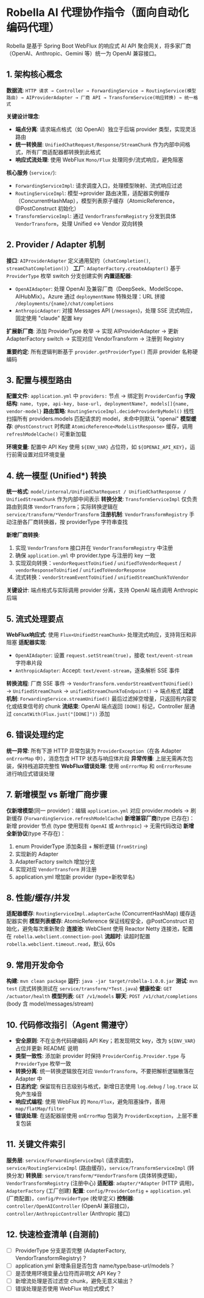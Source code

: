 # Robella AI 代理协作指令（面向自动化编码代理）

Robella 是基于 Spring Boot WebFlux 的响应式 AI API 聚合网关，将多家厂商（OpenAI、Anthropic、Gemini 等）统一为 OpenAI 兼容接口。

## 1. 架构核心概念
**数据流**: `HTTP 请求 → Controller → ForwardingService → RoutingService(模型路由) → AIProviderAdapter → 厂商 API → TransformService(响应转换) → 统一格式`

**关键设计理念**:
- **端点分离**: 请求端点格式（如 OpenAI）独立于后端 provider 类型，实现灵活路由
- **统一转换层**: `UnifiedChatRequest/Response/StreamChunk` 作为内部中间格式，所有厂商适配器都转换到此格式
- **响应式流处理**: 使用 WebFlux `Mono/Flux` 处理同步/流式响应，避免阻塞

**核心服务** (`service/`):
- `ForwardingServiceImpl`: 请求调度入口，处理模型映射、流式响应过滤
- `RoutingServiceImpl`: 模型→provider 路由决策，适配器实例缓存（ConcurrentHashMap），模型列表原子缓存（AtomicReference，@PostConstruct 初始化）
- `TransformServiceImpl`: 通过 `VendorTransformRegistry` 分发到具体 `VendorTransform`，处理 Unified ↔ Vendor 双向转换

## 2. Provider / Adapter 机制
**接口**: `AIProviderAdapter` 定义通用契约（`chatCompletion()`, `streamChatCompletion()`）
**工厂**: `AdapterFactory.createAdapter()` 基于 `ProviderType` 枚举 switch 分支创建实例
**内置适配器**:
- `OpenAIAdapter`: 处理 OpenAI 及兼容厂商（DeepSeek、ModelScope、AIHubMix）。Azure 通过 `deploymentName` 特殊处理：URL 拼接 `/deployments/{name}/chat/completions`
- `AnthropicAdapter`: 对接 Messages API (`/messages`)，处理 SSE 流式响应，固定使用 "claude" 配置 key

**扩展新厂商**: 添加 ProviderType 枚举 → 实现 AIProviderAdapter → 更新 AdapterFactory switch → 实现对应 VendorTransform → 注册到 Registry

**重要约定**: 所有逻辑判断基于 `provider.getProviderType()` 而非 provider 名称硬编码

## 3. 配置与模型路由
**配置文件**: `application.yml` 中 `providers:` 节点 → 绑定到 `ProviderConfig`
**字段结构**: `name, type, api-key, base-url, deploymentName?, models[]{name, vendor-model}`
**路由策略**: `RoutingServiceImpl.decideProviderByModel()` 线性扫描所有 providers.models 匹配请求的 model，未命中则默认 "openai"
**模型缓存**: `@PostConstruct` 时构建 `AtomicReference<ModelListResponse>` 缓存，调用 `refreshModelCache()` 可重新加载

**环境变量**: 配置中 API Key 使用 `${ENV_VAR}` 占位符，如 `${OPENAI_API_KEY}`，运行前需设置对应环境变量

## 4. 统一模型 (Unified*) 转换
**统一格式**: `model/internal/UnifiedChatRequest / UnifiedChatResponse / UnifiedStreamChunk` 作为内部中间表示
**转换分发**: `TransformServiceImpl` 仅负责路由到具体 `VendorTransform`；实际转换逻辑在 `service/transform/*VendorTransform`
**注册机制**: `VendorTransformRegistry` 手动注册各厂商转换器，按 providerType 字符串查找

**新增厂商转换**:
1. 实现 `VendorTransform` 接口并在 `VendorTransformRegistry` 中注册
2. 确保 `application.yml` 中 provider.type 与注册的 key 一致
3. 实现双向转换：`vendorRequestToUnified` / `unifiedToVendorRequest` / `vendorResponseToUnified` / `unifiedToVendorResponse`
4. 流式转换：`vendorStreamEventToUnified` / `unifiedStreamChunkToVendor`

**关键设计**: 端点格式与实际调用 provider 分离，支持 OpenAI 端点调用 Anthropic 后端

## 5. 流式处理要点
**WebFlux响应式**: 使用 `Flux<UnifiedStreamChunk>` 处理流式响应，支持背压和非阻塞
**适配器实现**:
- `OpenAIAdapter`: 设置 `request.setStream(true)`，接收 `text/event-stream` 字符串片段
- `AnthropicAdapter`: Accept: `text/event-stream`，逐条解析 SSE 事件

**转换流程**: 厂商 SSE 事件 → `VendorTransform.vendorStreamEventToUnified()` → `UnifiedStreamChunk` → `unifiedStreamChunkToEndpoint()` → 端点格式
**过滤机制**: `ForwardingService.streamUnified()` 最后过滤掉空增量，只返回有内容变化或结束信号的 chunk
**流结束**: OpenAI 端点返回 `[DONE]` 标记，Controller 层通过 `concatWith(Flux.just("[DONE]"))` 添加

## 6. 错误处理约定
**统一异常**: 所有下游 HTTP 异常包装为 `ProviderException`（在各 Adapter `onErrorMap` 中），消息包含 HTTP 状态与响应体片段
**异常传播**: 上层无需再次包装，保持栈追踪完整性
**WebFlux错误处理**: 使用 `onErrorMap` 和 `onErrorResume` 进行响应式错误处理

## 7. 新增模型 vs 新增厂商步骤
**仅新增模型**(同一 provider)：编辑 `application.yml` 对应 provider.models → 刷新缓存 (`ForwardingService.refreshModelCache`)
**新增兼容厂商**(type 已存在)：新增 provider 节点 (type 使用现有 `OpenAI` 或 `Anthropic`) → 无需代码改动
**新增全新协议**(type 不存在)：
1. enum ProviderType 添加条目 + 解析逻辑 (`fromString`)
2. 实现新的 Adapter
3. AdapterFactory switch 增加分支
4. 实现对应 `VendorTransform` 并注册
5. application.yml 增加新 provider (type=新枚举名)

## 8. 性能/缓存/并发
**适配器缓存**: `RoutingServiceImpl.adapterCache` (ConcurrentHashMap) 缓存适配器实例
**模型列表缓存**: AtomicReference 保证线程安全，@PostConstruct 初始化，避免每次重新聚合
**连接池**: WebClient 使用 Reactor Netty 连接池，配置在 `robella.webclient.connection-pool`
**流超时**: 读超时配置 `robella.webclient.timeout.read`，默认 60s

## 9. 常用开发命令
**构建**: `mvn clean package`
**运行**: `java -jar target/robella-1.0.0.jar`
**测试**: `mvn test` (流式转换测试在 `service/transform/*Test.java`)
**健康检查**: `GET /actuator/health`
**模型列表**: `GET /v1/models`
**聊天**: `POST /v1/chat/completions` (body 含 model/messages/stream)

## 10. 代码修改指引（Agent 需遵守）
- **安全原则**: 不在业务代码硬编码 API Key；若发现明文 key，改为 `${ENV_VAR}` 占位并更新 README 说明
- **类型一致性**: 添加新 provider 时保持 `ProviderConfig.Provider.type` 与 `ProviderType` 枚举一致
- **转换分离**: 统一转换逻辑放在对应 `VendorTransform`，不要把解析逻辑散落在 Adapter 中
- **日志约定**: 保留现有日志级别与格式，新增日志使用 `log.debug` / `log.trace` 以免产生噪音
- **响应式编程**: 使用 WebFlux 的 `Mono/Flux`，避免阻塞操作，善用 `map/flatMap/filter`
- **错误处理**: 在适配器层使用 `onErrorMap` 包装为 `ProviderException`，上层不重复包装

## 11. 关键文件索引
**服务层**: `service/ForwardingServiceImpl` (请求调度)，`service/RoutingServiceImpl` (路由缓存)，`service/TransformServiceImpl` (转换分发)
**转换层**: `service/transform/*VendorTransform` (具体转换逻辑)，`VendorTransformRegistry` (注册中心)
**适配器**: `adapter/*Adapter` (HTTP 调用)，`AdapterFactory` (工厂创建)
**配置**: `config/ProviderConfig` + `application.yml` (厂商配置)，`config/ProviderType` (枚举定义)
**控制器**: `controller/OpenAIController` (OpenAI 兼容接口)，`controller/AnthropicController` (Anthropic 接口)

## 12. 快速检查清单 (自测前)
- [ ] ProviderType 分支是否完整 (AdapterFactory, VendorTransformRegistry)？
- [ ] application.yml 新增条目是否包含 name/type/base-url/models？
- [ ] 是否使用环境变量占位符而非明文 API Key？
- [ ] 新增流处理是否过滤空 chunk，避免无意义输出？
- [ ] 错误处理是否使用 WebFlux 响应式模式？
